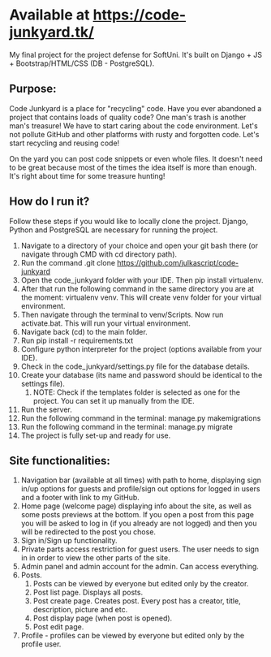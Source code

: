 # Available at https://code-junkyard.tk/

My final project for the project defense for SoftUni. It's built on Django + JS + Bootstrap/HTML/CSS (DB - PostgreSQL).

## Purpose:
Code Junkyard is a place for "recycling" code. Have you ever abandoned a project that contains loads of quality code? One man's trash is another man's treasure! We have to start caring about the code environment. Let's not pollute GitHub and other platforms with rusty and forgotten code. Let's start recycling and reusing code!

On the yard you can post code snippets or even whole files. It doesn't need to be great because most of the times the idea itself is more than enough. It's right about time for some treasure hunting!

## How do I run it?
Follow these steps if you would like to locally clone the project.
Django, Python and PostgreSQL are necessary for running the project.

1. Navigate to a directory of your choice and open your git bash there (or navigate through CMD with cd directory path).
2. Run the command .git clone https://github.com/julkascript/code-junkyard
3. Open the code_junkyard folder with your IDE. Then pip install virtualenv.
4. After that run the following command in the same directory you are at the moment: virtualenv venv. This will create venv folder for your virtual environment.
5. Then navigate through the terminal to venv/Scripts. Now run activate.bat. This will run your virtual environment. 
6. Navigate back (cd) to the main folder.
7. Run pip install -r requirements.txt
8. Configure python interpreter for the project (options available from your IDE).
9. Check in the code_junkyard/settings.py file for the database details.
10. Create your database (its name and password should be identical to the settings file).
    1. NOTE: Check if the templates folder is selected as one for the project. You can set it up manually from the IDE.
11. Run the server. 
12. Run the following command in the terminal: manage.py makemigrations
13. Run the following command in the terminal: manage.py migrate
14. The project is fully set-up and ready for use.


## Site functionalities:

1. Navigation bar (available at all times) with path to home, displaying sign in/up options for guests and profile/sign out options for logged in users and a footer with link to my GitHub. 
2. Home page (welcome page) displaying info about the site, as well as some posts previews at the bottom. If you open a post from this page you will be asked to log in (if you already are not logged) and then you will be redirected to the post you chose.  
3. Sign in/Sign up functionality.
4. Private parts access restriction for guest users. The user needs to sign in in order to view the other parts of the site.
5. Admin panel and admin account for the admin. Can access everything.
6. Posts.
    1. Posts can be viewed by everyone but edited only by the creator.
    2. Post list page. Displays all posts.
    3. Post create page. Creates post. Every post has a creator, title, description, picture and etc.
    4. Post display page (when post is opened). 
    5. Post edit page.
7. Profile - profiles can be viewed by everyone but edited only by the profile user.